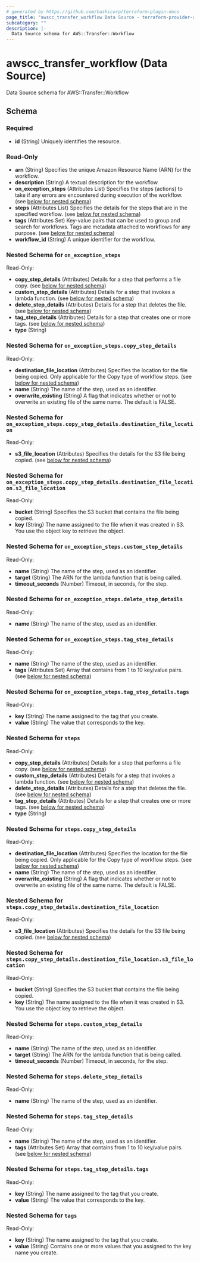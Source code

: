 ```yaml
---
# generated by https://github.com/hashicorp/terraform-plugin-docs
page_title: "awscc_transfer_workflow Data Source - terraform-provider-awscc"
subcategory: ""
description: |-
  Data Source schema for AWS::Transfer::Workflow
---
```


# awscc_transfer_workflow (Data Source)

Data Source schema for AWS::Transfer::Workflow



<!-- schema generated by tfplugindocs -->
## Schema

### Required

- **id** (String) Uniquely identifies the resource.

### Read-Only

- **arn** (String) Specifies the unique Amazon Resource Name (ARN) for the workflow.
- **description** (String) A textual description for the workflow.
- **on_exception_steps** (Attributes List) Specifies the steps (actions) to take if any errors are encountered during execution of the workflow. (see [below for nested schema](#nestedatt--on_exception_steps))
- **steps** (Attributes List) Specifies the details for the steps that are in the specified workflow. (see [below for nested schema](#nestedatt--steps))
- **tags** (Attributes Set) Key-value pairs that can be used to group and search for workflows. Tags are metadata attached to workflows for any purpose. (see [below for nested schema](#nestedatt--tags))
- **workflow_id** (String) A unique identifier for the workflow.

<a id="nestedatt--on_exception_steps"></a>
### Nested Schema for `on_exception_steps`

Read-Only:

- **copy_step_details** (Attributes) Details for a step that performs a file copy. (see [below for nested schema](#nestedatt--on_exception_steps--copy_step_details))
- **custom_step_details** (Attributes) Details for a step that invokes a lambda function. (see [below for nested schema](#nestedatt--on_exception_steps--custom_step_details))
- **delete_step_details** (Attributes) Details for a step that deletes the file. (see [below for nested schema](#nestedatt--on_exception_steps--delete_step_details))
- **tag_step_details** (Attributes) Details for a step that creates one or more tags. (see [below for nested schema](#nestedatt--on_exception_steps--tag_step_details))
- **type** (String)

<a id="nestedatt--on_exception_steps--copy_step_details"></a>
### Nested Schema for `on_exception_steps.copy_step_details`

Read-Only:

- **destination_file_location** (Attributes) Specifies the location for the file being copied. Only applicable for the Copy type of workflow steps. (see [below for nested schema](#nestedatt--on_exception_steps--copy_step_details--destination_file_location))
- **name** (String) The name of the step, used as an identifier.
- **overwrite_existing** (String) A flag that indicates whether or not to overwrite an existing file of the same name. The default is FALSE.

<a id="nestedatt--on_exception_steps--copy_step_details--destination_file_location"></a>
### Nested Schema for `on_exception_steps.copy_step_details.destination_file_location`

Read-Only:

- **s3_file_location** (Attributes) Specifies the details for the S3 file being copied. (see [below for nested schema](#nestedatt--on_exception_steps--copy_step_details--destination_file_location--s3_file_location))

<a id="nestedatt--on_exception_steps--copy_step_details--destination_file_location--s3_file_location"></a>
### Nested Schema for `on_exception_steps.copy_step_details.destination_file_location.s3_file_location`

Read-Only:

- **bucket** (String) Specifies the S3 bucket that contains the file being copied.
- **key** (String) The name assigned to the file when it was created in S3. You use the object key to retrieve the object.




<a id="nestedatt--on_exception_steps--custom_step_details"></a>
### Nested Schema for `on_exception_steps.custom_step_details`

Read-Only:

- **name** (String) The name of the step, used as an identifier.
- **target** (String) The ARN for the lambda function that is being called.
- **timeout_seconds** (Number) Timeout, in seconds, for the step.


<a id="nestedatt--on_exception_steps--delete_step_details"></a>
### Nested Schema for `on_exception_steps.delete_step_details`

Read-Only:

- **name** (String) The name of the step, used as an identifier.


<a id="nestedatt--on_exception_steps--tag_step_details"></a>
### Nested Schema for `on_exception_steps.tag_step_details`

Read-Only:

- **name** (String) The name of the step, used as an identifier.
- **tags** (Attributes Set) Array that contains from 1 to 10 key/value pairs. (see [below for nested schema](#nestedatt--on_exception_steps--tag_step_details--tags))

<a id="nestedatt--on_exception_steps--tag_step_details--tags"></a>
### Nested Schema for `on_exception_steps.tag_step_details.tags`

Read-Only:

- **key** (String) The name assigned to the tag that you create.
- **value** (String) The value that corresponds to the key.




<a id="nestedatt--steps"></a>
### Nested Schema for `steps`

Read-Only:

- **copy_step_details** (Attributes) Details for a step that performs a file copy. (see [below for nested schema](#nestedatt--steps--copy_step_details))
- **custom_step_details** (Attributes) Details for a step that invokes a lambda function. (see [below for nested schema](#nestedatt--steps--custom_step_details))
- **delete_step_details** (Attributes) Details for a step that deletes the file. (see [below for nested schema](#nestedatt--steps--delete_step_details))
- **tag_step_details** (Attributes) Details for a step that creates one or more tags. (see [below for nested schema](#nestedatt--steps--tag_step_details))
- **type** (String)

<a id="nestedatt--steps--copy_step_details"></a>
### Nested Schema for `steps.copy_step_details`

Read-Only:

- **destination_file_location** (Attributes) Specifies the location for the file being copied. Only applicable for the Copy type of workflow steps. (see [below for nested schema](#nestedatt--steps--copy_step_details--destination_file_location))
- **name** (String) The name of the step, used as an identifier.
- **overwrite_existing** (String) A flag that indicates whether or not to overwrite an existing file of the same name. The default is FALSE.

<a id="nestedatt--steps--copy_step_details--destination_file_location"></a>
### Nested Schema for `steps.copy_step_details.destination_file_location`

Read-Only:

- **s3_file_location** (Attributes) Specifies the details for the S3 file being copied. (see [below for nested schema](#nestedatt--steps--copy_step_details--destination_file_location--s3_file_location))

<a id="nestedatt--steps--copy_step_details--destination_file_location--s3_file_location"></a>
### Nested Schema for `steps.copy_step_details.destination_file_location.s3_file_location`

Read-Only:

- **bucket** (String) Specifies the S3 bucket that contains the file being copied.
- **key** (String) The name assigned to the file when it was created in S3. You use the object key to retrieve the object.




<a id="nestedatt--steps--custom_step_details"></a>
### Nested Schema for `steps.custom_step_details`

Read-Only:

- **name** (String) The name of the step, used as an identifier.
- **target** (String) The ARN for the lambda function that is being called.
- **timeout_seconds** (Number) Timeout, in seconds, for the step.


<a id="nestedatt--steps--delete_step_details"></a>
### Nested Schema for `steps.delete_step_details`

Read-Only:

- **name** (String) The name of the step, used as an identifier.


<a id="nestedatt--steps--tag_step_details"></a>
### Nested Schema for `steps.tag_step_details`

Read-Only:

- **name** (String) The name of the step, used as an identifier.
- **tags** (Attributes Set) Array that contains from 1 to 10 key/value pairs. (see [below for nested schema](#nestedatt--steps--tag_step_details--tags))

<a id="nestedatt--steps--tag_step_details--tags"></a>
### Nested Schema for `steps.tag_step_details.tags`

Read-Only:

- **key** (String) The name assigned to the tag that you create.
- **value** (String) The value that corresponds to the key.




<a id="nestedatt--tags"></a>
### Nested Schema for `tags`

Read-Only:

- **key** (String) The name assigned to the tag that you create.
- **value** (String) Contains one or more values that you assigned to the key name you create.


